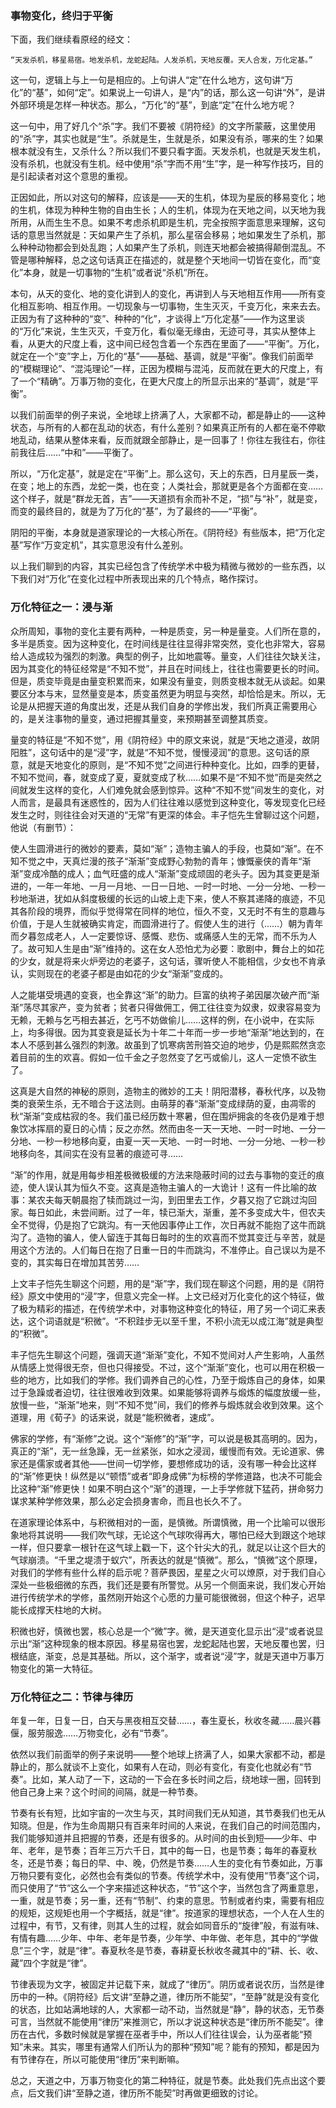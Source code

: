 ### 事物变化，终归于平衡

   下面，我们继续看原经的经文：

   `“天发杀机，移星易宿。地发杀机，龙蛇起陆。人发杀机，天地反覆。天人合发，万化定基。”`

   这一句，逻辑上与上一句是相应的。上句讲人“定”在什么地方，这句讲“万化”的“基”，如何“定”。如果说上一句讲人，是“内”的话，那么这一句讲“外”，是讲外部环境是怎样一种状态。那么，“万化”的“基”，到底“定”在什么地方呢？

   这一句中，用了好几个“杀”字。我们不要被《阴符经》的文字所蒙蔽，这里使用的“杀”字，其实也就是“生”。杀就是生，生就是杀，如果没有杀，哪来的生？如果根本就没有生，又杀什么？所以我们不要只看字面。天发杀机，也就是天发生机，没有杀机，也就没有生机。经中使用“杀”字而不用“生”字，是一种写作技巧，目的是引起读者对这个意思的重视。

   正因如此，所以对这句的解释，应该是——天的生机，体现为星辰的移易变化；地的生机，体现为种种生物的自由生长；人的生机，体现为在天地之间，以天地为我所用，从而生生不息。如果不考虑杀机即是生机，完全按照字面意思来理解，这句话的意思当然就是：天如果产生了杀机，那么星宿会移易；地如果发生了杀机，那么种种动物都会到处乱跑；人如果产生了杀机，则连天地都会被搞得颠倒混乱。不管是哪种解释，总之这句话真正在描述的，就是整个天地间一切皆在变化，而“变化”本身，就是一切事物的“生机”或者说“杀机”所在。

   本句，从天的变化、地的变化讲到人的变化，再讲到人与天地相互作用——所有变化相互影响、相互作用。一切现象与一切事物，生生灭灭，千变万化，来来去去。正因为有了这种种的“变”、种种的“化”，才谈得上“万化定基”——作为这里谈的“万化”来说，生生灭灭，千变万化，看似毫无缘由，无迹可寻，其实从整体上看，从更大的尺度上看，这中间已经包含着一个东西在里面了——“平衡”。万化，就定在一个“变”字上，万化的“基”——基础、基调，就是“平衡”。像我们前面举的“模糊理论”、“混沌理论”一样，正因为模糊与混沌，反而就在更大的尺度上，有了一个“精确”。万事万物的变化，在更大尺度上的所显示出来的“基调”，就是“平衡”。

   以我们前面举的例子来说，全地球上挤满了人，大家都不动，都是静止的——这种状态，与所有的人都在乱动的状态，有什么差别？如果真正所有的人都在毫不停歇地乱动，结果从整体来看，反而就跟全部静止，是一回事了！你往左我往右，你往前我往后……“中和”——平衡了。

   所以，“万化定基”，就是定在“平衡”上。那么这句，天上的东西，日月星辰一类，在变；地上的东西，龙蛇一类，也在变；人类社会，那就更是各个方面都在变……这个样子，就是“群龙无首，吉”——天道损有余而补不足，“损”与“补”，就是变，而变的最终目的，就是为了万化的“基”，为了最终的——“平衡”。

   阴阳的平衡，本身就是道家理论的一大核心所在。《阴符经》有些版本，把“万化定基”写作“万变定机”，其实意思没有什么差别。

   以上我们聊到的内容，其实已经包含了传统学术中极为精微与微妙的一些东西，以下我们对“万化”在变化过程中所表现出来的几个特点，略作探讨。

### 万化特征之一：浸与渐

   众所周知，事物的变化主要有两种，一种是质变，另一种是量变。人们所在意的，多半是质变。因为这种变化，在时间线是往往显得非常突然，变化也非常大，容易给人造成较为强烈的刺激。典型的例子，比如地震等。量变，人们往往欠缺关注，因为其变化的特征经常是“不知不觉”，并且在时间线上，往往也需要更长的时间。但是，质变毕竟是由量变积累而来，如果没有量变，则质变根本就无从谈起。如果要区分本与末，显然量变是本，质变虽然更为明显与突然，却恰恰是末。所以，无论是从把握天道的角度出发，还是从我们自身的学修出发，我们所真正需要用心的，是关注事物的量变，通过把握其量变，来预期甚至调整其质变。

   量变的特征是“不知不觉”，用《阴符经》中的原文来说，就是“天地之道浸，故阴阳胜”，这句话中的是“浸”字，就是“不知不觉，慢慢浸润”的意思。这句话的原意，就是天地变化的原则，是“不知不觉”之间进行种种变化。比如，四季的更替，不知不觉间，春，就变成了夏，夏就变成了秋……如果不是“不知不觉”而是突然之间就发生这样的变化，人们难免就会感到惊异。这种“不知不觉”间发生的变化，对人而言，是最具有迷惑性的，因为人们往往难以感觉到这种变化，等发现变化已经发生之时，则往往会对天道的“无常”有更深的体会。丰子恺先生曾聊过这个问题，他说（有删节）：

   使人生圆滑进行的微妙的要素，莫如“渐”；造物主骗人的手段，也莫如“渐”。在不知不觉之中，天真烂漫的孩子“渐渐”变成野心勃勃的青年；慷慨豪侠的青年“渐渐”变成冷酷的成人；血气旺盛的成人“渐渐”变成顽固的老头子。因为其变更是渐进的，一年一年地、一月一月地、一日一日地、一时一时地、一分一分地、一秒一秒地渐进，犹如从斜度极缓的长远的山坡上走下来，使人不察其递降的痕迹，不见其各阶段的境界，而似乎觉得常在同样的地位，恒久不变，又无时不有生的意趣与价值，于是人生就被确实肯定，而圆滑进行了。假使人生的进行（……）朝为青年而夕暮忽成老人，人一定要惊讶、感慨、悲伤、或痛感人生的无常，而不乐为人了。故可知人生是由“渐”维持的。这在女人恐怕尤为必要：歌剧中，舞台上的如花的少女，就是将来火炉旁边的老婆子，这句话，骤听使人不能相信，少女也不肯承认，实则现在的老婆子都是由如花的少女“渐渐”变成的。

   人之能堪受境遇的变衰，也全靠这“渐”的助力。巨富的纨袴子弟因屡次破产而“渐渐”荡尽其家产，变为贫者；贫者只得做佣工，佣工往往变为奴隶，奴隶容易变为无赖，无赖与乞丐相去甚近，乞丐不妨做偷儿……这样的例，在小说中，在实际上，均多得很。因为其变衰是延长为十年二十年而一步一步地“渐渐”地达到的，在本人不感到甚么强烈的刺激。故虽到了饥寒病苦刑笞交迫的地步，仍是熙熙然贪恋着目前的生的欢喜。假如一位千金之子忽然变了乞丐或偷儿，这人一定愤不欲生了。

   这真是大自然的神秘的原则，造物主的微妙的工夫！阴阳潜移，春秋代序，以及物类的衰荣生杀，无不暗合于这法则。由萌芽的春“渐渐”变成绿荫的夏，由凋零的秋“渐渐”变成枯寂的冬。我们虽已经历数十寒暑，但在围炉拥衾的冬夜仍是难于想象饮冰挥扇的夏日的心情；反之亦然。然而由冬一天一天地、一时一时地、一分一分地、一秒一秒地移向夏，由夏一天一天地、一时一时地、一分一分地、一秒一秒地移向冬，其间实在没有显著的痕迹可寻……

   “渐”的作用，就是用每步相差极微极缓的方法来隐蔽时间的过去与事物的变迁的痕迹，使人误认其为恒久不变。这真是造物主骗人的一大诡计！这有一件比喻的故事：某农夫每天朝晨抱了犊而跳过一沟，到田里去工作，夕暮又抱了它跳过沟回家。每日如此，未尝间断。过了一年，犊已渐大，渐重，差不多变成大牛，但农夫全不觉得，仍是抱了它跳沟。有一天他因事停止工作，次日再就不能抱了这牛而跳沟了。造物的骗人，使人留连于其每日每时的生的欢喜而不觉其变迁与辛苦，就是用这个方法的。人们每日在抱了日重一日的牛而跳沟，不准停止。自己误以为是不变的，其实每日在增加其苦劳……

   上文丰子恺先生聊这个问题，用的是“渐”字，我们现在聊这个问题，用的是《阴符经》原文中使用的“浸”字，但意义完全一样。上文已经对万化变化的这个特征，做了极为精彩的描述，在传统学术中，对事物这种变化的特征，用了另一个词汇来表达，这个词语就是“积微”。“不积跬步无以至千里，不积小流无以成江海”就是典型的“积微”。

   丰子恺先生聊这个问题，强调天道“渐渐”变化，不知不觉间对人产生影响，人虽然从情感上觉得很无奈，但也只得接受。不过，这个“渐渐”变化，也可以用在积极一些的地方，比如我们的学修。我们调养自己的心性，乃至于煅炼自己的身体，如果过于急躁或者迫切，往往很难收到效果。如果能够将调养与煅炼的幅度放缓一些，放慢一些，“渐渐”地来，则“不知不觉”间，我们的修养与煅炼就会收到效果。这个道理，用《荀子》的话来说，就是“能积微者，速成”。

   佛家的学修，有“渐修”之说。这个“渐修”的“渐”字，可以说是极其高明的。因为，真正的“渐”，无一丝急躁，无一丝紧张，如水之浸润，缓慢而有效。无论道家、佛家还是儒家或者其他——世间一切学修，要想修成功的话，没有哪一种会比这样的“渐”修更快！纵然是以“顿悟”或者“即身成佛”为标榜的学修道路，也决不可能会比这种“渐”修更快！如果不明白这个“渐”的道理，一上手学修就下猛药，拼命努力谋求某种学修效果，那么必定会损身害命，而且也长久不了。

   在道家理论体系中，与积微相对的一面，是慎微。所谓慎微，用一个比喻可以很形象地将其说明——我们吹气球，无论这个气球吹得再大，哪怕已经大到跟这个地球一样，但只要拿一根针在这气球上戳一下，这个针尖大的孔，就足以让这个巨大的气球崩溃。“千里之堤溃于蚁穴”，所表达的就是“慎微”。那么，“慎微”这个原理，对我们的学修有些什么样的启示呢？菩萨畏因，星星之火可以燎原，对于我们自心深处一些极细微的东西，我们还是要有所警觉。从另一个侧面来说，我们发心开始进行传统学术的学修，虽然刚开始这个心愿的力量可能很微弱，但这个种子，迟早能长成撑天柱地的大树。

   积微也好，慎微也罢，核心总是一个“微”字。微，是天道变化显示出“浸”或者说显示出“渐”这种现象的根本原因。移星易宿也罢，龙蛇起陆也罢，天地反覆也罢，归根结底，渐变，总是其基础。所以，这个渐字，或者说“浸”字，就是天道中万事万物变化的第一大特征。

### 万化特征之二：节律与律历

   年复一年，日复一日，白天与黑夜相互交替……，春生夏长，秋收冬藏……晨兴暮偃，服劳服逸……万物变化，必有“节奏”。

   依然以我们前面举的例子来说明——整个地球上挤满了人，如果大家都不动，都是静止的，那么就谈不上变化，如果有人在动，则必有变化，有变化也就必有“节奏”。比如，某人动了一下，这动的一下会在多长时间之后，绕地球一圈，回转到他自己身上来？这个时间的间隔，就是一种节奏。

   节奏有长有短，比如宇宙的一次生与灭，其时间我们无从知道，其节奏我们也无从知晓。但是，作为生命周期只有百来年时间的人来说，在我们自己的时间范围内，我们能够知道并且把握的节奏，还是有很多的。从时间的由长到短——少年、中年、老年，是节奏；百年三万六千日，其中的每一日，也是节奏；每年的春夏秋冬，还是节奏；每日的早、中、晚，仍然是节奏……人生的变化有节奏如此，万事万物只要有变化，必然也会有类似的节奏。传统学术中，没有使用“节奏”这个词，而只使用了“节”这么一个字来描述这种状态，“节”这个字，当然包含了两重意思，一重，就是节奏；另一重，还有“节制”、约束的意思。节制或者约束，需要有相应的规矩，这规矩也用一个字概括，就是“律”。按道家的理想状态，一个人在人生的过程中，有节，又有律，则其人生的过程，就会如同音乐的“旋律”般，有滋有味、有情有趣……少年、中年、老年是节奏，少年学、中年做、老年息，其中的“学做息”三个字，就是“律”。春夏秋冬是节奏，春耕夏长秋收冬藏其中的“耕、长、收、藏”四个字就是“律”。

   节律表现为文字，被固定并记载下来，就成了“律历”。阴历或者说农历，当然是律历中的一种。《阴符经》后文讲“至静之道，律历所不能契”，“至静”就是没有变化的状态，比如站满地球的人，大家都一动不动，当然就是“静”，静的状态，无节奏可言，当然就不能使用“律历”来推测它，所以才说这种状态是“律历所不能契”。律历在古代，多数时候就是掌握在巫者手中，所以人们往往误会，认为巫者能“预知”未来。其实，哪里有通常人们所认为的那种“预知”呢？能有的预知，都是因为有节律存在，所以可能使用“律历”来判断嘛。

   总之，天道之中，万事万物变化的第二种特征，就是节奏。此处我们先点出这个要点，后文我们讲“至静之道，律历所不能契”时再做更细致的讨论。
